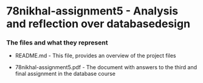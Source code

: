 # 78nikhal-assignment5 - Analysis and reflection over databasedesign

### The files and what they represent

- README.md - This file, provides an overview of the project files

- 78nikhal-assignment5.pdf - The document with answers to the third and final assignment in the database course 